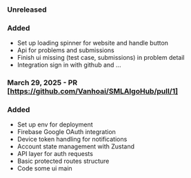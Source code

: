 ### Unreleased

### Added

- Set up loading spinner for website and handle button
- Api for problems and submissions
- Finish ui missing (test case, submissions) in problem detail
- Integration sign in with github and ...

### March 29, 2025 - PR [https://github.com/Vanhoai/SMLAlgoHub/pull/1]

### Added

- Set up env for deployment
- Firebase Google OAuth integration
- Device token handling for notifications
- Account state management with Zustand
- API layer for auth requests
- Basic protected routes structure
- Code some ui main
